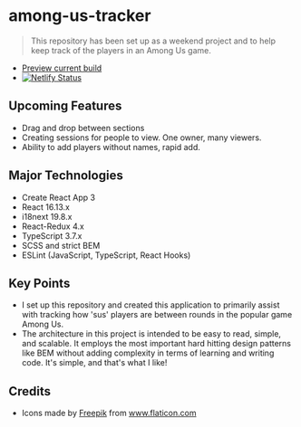 # among-us-tracker
> This repository has been set up as a weekend project and to help keep track of the players in an Among Us game.

- [Preview current build](https://www.amongustracker.com/)
- [![Netlify Status](https://api.netlify.com/api/v1/badges/1d42fb68-3529-4166-b987-f8d4bcf881cd/deploy-status)](https://app.netlify.com/sites/dreamy-fermat-5bfb01/deploys)

## Upcoming Features
<ul>
    <li>
      Drag and drop between sections
    </li>
    <li>
      Creating sessions for people to view. One owner, many viewers.
    </li>
    <li>
      Ability to add players without names, rapid add.
    </li>
</ul>

## Major Technologies
<ul>
    <li>
      Create React App 3
    </li>
    <li>
        React 16.13.x
    </li>
    <li>
        i18next 19.8.x
    </li>
    <li>
      React-Redux 4.x
    </li>
    <li>
        TypeScript 3.7.x
    </li>
    <li>
        SCSS and strict BEM
    </li>
    <li>
        ESLint (JavaScript, TypeScript, React Hooks)
    </li>
</ul>

## Key Points
<ul>
  <li>I set up this repository and created this application to primarily assist with tracking how 'sus' players are between rounds in the popular game Among Us.
  </li>
  <li>
    The architecture in this project is intended to be easy to read, simple, and scalable. It employs the most important hard hitting design patterns like BEM without adding complexity in terms of learning and writing code. It's simple, and that's what I like!
  </li>
</ul>

## Credits
<ul>
    <li>Icons made by <a href="https://www.flaticon.com/authors/freepik" title="Freepik">Freepik</a> from <a href="https://www.flaticon.com/" title="Flaticon">www.flaticon.com</a></li>
</ul>
